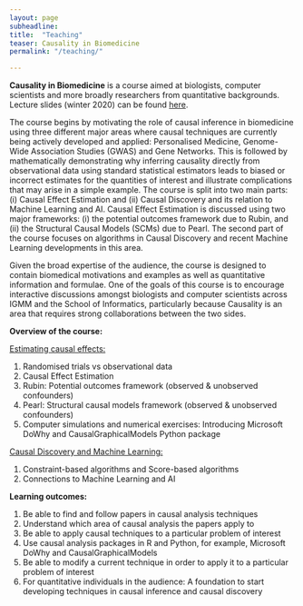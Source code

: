 ```yaml
---
layout: page
subheadline:
title:  "Teaching"
teaser: Causality in Biomedicine
permalink: "/teaching/"

---
```

<strong>Causality in Biomedicine</strong> is a course aimed at biologists, computer scientists and more broadly researchers from quantitative backgrounds. Lecture slides (winter 2020) can be found [here][1].

The course begins by motivating the role of causal inference in biomedicine using three different major areas where causal techniques are currently being actively developed and applied: Personalised Medicine, Genome-Wide Association Studies (GWAS) and Gene Networks. This is followed by mathematically demonstrating why inferring causality directly from observational data using standard statistical estimators leads to biased or incorrect estimates for the quantities of interest and illustrate complications that may arise in a simple example. The course is split into two main parts: (i) Causal Effect Estimation and (ii) Causal Discovery and its relation to Machine Learning and AI. Causal Effect Estimation is discussed using two major frameworks: (i) the potential outcomes framework due to Rubin, and (ii) the Structural Causal Models (SCMs) due to Pearl. The second part of the course focuses on algorithms in Causal Discovery and recent Machine Learning developments in this area.

Given the broad expertise of the audience, the course is designed to contain biomedical motivations and examples as well as quantitative information and formulae. One of the goals of this course is to encourage interactive discussions amongst biologists and computer scientists across IGMM and the School of Informatics, particularly because Causality is an area that requires strong collaborations between the two sides.

<strong>Overview of the course:</strong>

<u>Estimating causal effects:</u>
1. Randomised trials vs observational data
2. Causal Effect Estimation
3. Rubin: Potential outcomes framework (observed & unobserved confounders)
4. Pearl: Structural causal models framework (observed & unobserved confounders)
5. Computer simulations and numerical exercises: Introducing Microsoft DoWhy and CausalGraphicalModels Python package

<u>Causal Discovery and Machine Learning:</u>
1. Constraint-based algorithms and Score-based algorithms
2. Connections to Machine Learning and AI


<strong>Learning outcomes:</strong>
1. Be able to find and follow papers in causal analysis techniques 
2. Understand which area of causal analysis the papers apply to
3. Be able to apply causal techniques to a particular problem of interest 
4. Use causal analysis packages in R and Python, for example, Microsoft DoWhy and CausalGraphicalModels
5. Be able to modify a current technique in order to apply it to a particular problem of interest 
6. For quantitative individuals in the audience: A foundation to start developing techniques in causal inference and causal discovery

[1]: https://github.com/avakhamseh/Causality_in_Biomedicine_Lectures